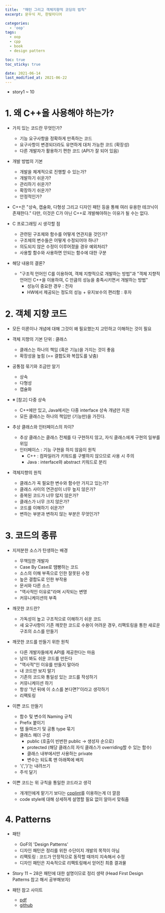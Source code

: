 ```yaml
---
title:  "패턴 그리고 객체지향적 코딩의 법칙"
excerpt: 문우식 저, 한빛미디어

categories:
  - 'oop'
tags:
  - oop
  - cpp
  - book
  - design pattern

toc: true
toc_sticky: true

date: 2021-06-14
last_modified_at: 2021-06-22
---
```


* story1 ~ 10

# 1. 왜 C++을 사용해야 하는가?

* 가치 있는 코드란 무엇인가?
  + 기능 요구사항을 정확하게 만족하는 코드
  + 요구사항이 변경되더라도 유연하게 대처 가능한 코드 (확장성)
  + 다른 개발자가 활용하기 편한 코드 (API가 잘 되어 있음)

* 개발 방법의 기본
  + 개발을 체계적으로 진행할 수 있는가?
  + 개발하기 쉬운가?
  + 관리하기 쉬운가?
  + 확장하기 쉬운가?
  + 안정적인가?

* C++은 "상속, 캡슐화, 다형성 그리고 디자인 패턴 등을 통해 여러 유용한 테크닉이 존재한다." 다만, 이것은 C가 아닌 C++로 개발해야하는 이유가 될 수는 없다.

* C 프로그래밍 시 생각할 점
  + 관련된 구조체와 함수를 어떻게 연관지을 것인가?
  + 구조체의 변수들은 어떻게 수정되어야 하나?
  + 의도되지 않은 수정이 이루어졌을 경우 예외처리?
  + 사용할 함수와 사용하면 안되는 함수에 대한 구분

* 해당 내용의 결론?
  + "구조적 언어인 C를 이용하여, 객체 지향적으로 개발하는 방법"과 "객체 지향적 언어인 C++을 이용하여, C 만큼의 성능을 충족시키면서 개발하는 방법"
    - 성능이 중요한 경우 : 전자
    - HW에서 제공되는 정도의 성능 + 유지보수의 편리함 : 후자



# 2. 객체 지향 코드

* 모든 이론이나 개념에 대해 그것이 왜 필요했는지 고민하고 이해하는 것이 필요

* 객체 지향의 기본 단위 : 클래스
  + 클래스는 하나의 책임 (혹은 기능)을 가지는 것이 좋음
  + 확장성을 높힘 (== 결합도와 복잡도를 낮춤)

* 공통점 묶기와 조금만 알기
  + 상속
  + 다형성
  + 캡슐화

* ※ [참고] 다중 상속
  + C++에만 있고, Java에서는 다중 interface 상속 개념만 지원
  + 모든 클래스는 하나의 책임만 (기능만)을 가진다.

* 추상 클래스와 인터페이스의 차이?
  + 추상 클래스는 클래스 전체를 다 구현하지 않고, 자식 클래스에게 구현의 일부를 위임
  + 인터페이스 : 기능 구현을 하지 않음이 원칙
    - C++ : 컴파일러가 키워드를 구별하지 않으므로 사용 시 주의
    - Java : interface와 abstract 키워드로 분리

* 객체지향의 원칙
    + 클래스가 꼭 필요한 변수와 함수만 가지고 있는가?
    + 클래스 사이의 연관성이 너무 높지 않은가?
    + 중복된 코드가 너무 많지 않은가?
    + 클래스가 너무 크지 않은가?
    + 코드를 이해하기 쉬운가?
    + 변하는 부분과 변하지 않는 부분은 무엇인가?
  
# 3. 코드의 종류

* 지저분한 소스가 탄생하는 배경
    + 무책임한 개발자
    + Case By Case로 땜빵하는 코드
    + 소스의 이해 부족으로 인한 잘못된 수정
    + 높은 결합도로 인한 부작용
    + 문서와 다른 소스
    + "역사적인 이유로"라며 시작되는 변명
    + 커뮤니케이션의 부족

* 깨끗한 코드란?
    + 가독성이 높고 구조적으로 이해하기 쉬운 코드
    + 새 요구사항이 기존 깨끗한 코드로 수용이 어려운 경우, 리팩토링을 통한 새로운 구조의 소스를 만들기

* 깨끗한 코드를 만들기 위한 원칙
    + 다른 개발자들에게 API를 제공한다는 마음
    + 남이 봐도 쉬운 코드를 만든다
    + "역사적"인 이유를 만들지 말아라
    + 내 코드만 보지 말기
    + 기존의 코드와 통일성 있는 코드를 작성하기
    + 커뮤니케이션 하기
    + 항상 '1년 뒤에 이 소스를 본다면?'이라고 생각하기
    + 리팩토링

* 이쁜 코드 만들기
    + 함수 및 변수의 Naming 규칙
    + Prefix 붙이기
    + 탭 들여쓰기 및 공통 type 묶기
    + 클래스 헤더 구성
        - public (호출이 빈번한 public -> 생성자 순으로)
        - protected (해당 클래스의 자식 클래스가 overriding할 수 있는 함수)
        - 클래스 내부에서만 사용하는 private
        - 변수는 되도록 맨 아래쪽에 배치
    + '{','}'는 내려쓰기
    + 주석 달기

* 이쁜 코드는 위 규칙을 통일한 코드라고 생각
    + 개개인에게 맡기기 보다는 <a href=
    "https://github.com/cpplint/cpplint">cpplint</a>를 이용하는게 더 깔끔
    + code style에 대해 상세하게 설명할 필요 없이 알아서 맞춰줌 


# 4. Patterns

* 패턴
    + GoF의 'Design Patterns'
    + 디자인 패턴은 정리를 위한 수단이지 개발의 목적이 아님
    + 리팩토링 : 코드가 안정적으로 동작할 때까지 지속해서 수정
    + 디자인 패턴은 지속적으로 리팩토링해서 얻어진 최종 결과물

* Story 11 ~ 28은 패턴에 대한 설명이므로 정리 생략 (Head First Design Patterns 참고 해서 공부해보자)

* 패턴 참고 사이트
    + <a href="http://www.uml.org.cn/c++/pdf/designpatterns.pdf">pdf</a>
    + <a href="https://github.com/scvgoe/gof-design-pattern-summary">github</a>